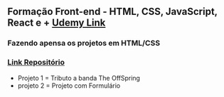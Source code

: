 ## Formação Front-end - HTML, CSS, JavaScript, React e + [Udemy Link](https://www.udemy.com/course/formacao-front-end-html-css-javascript-react-e/?couponCode=24T6MT62024)
### Fazendo apensa os projetos em HTML/CSS
### [Link Repositório](https://github.com/matheusbattisti/html_css_completo) 

- Projeto 1 = Tributo a banda The OffSpring
- projeto 2 = Projeto com Formulário
